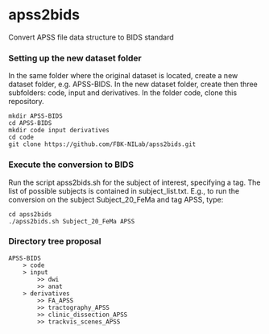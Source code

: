 # apss2bids
Convert APSS file data structure to BIDS standard

### Setting up the new dataset folder
In the same folder where the original dataset is located, create a new dataset 
folder, e.g. APSS-BIDS. In the new dataset folder, create then three subfolders:
code, input and derivatives. In the folder code, clone this repository.
```
mkdir APSS-BIDS
cd APSS-BIDS
mkdir code input derivatives
cd code
git clone https://github.com/FBK-NILab/apss2bids.git 
```

### Execute the conversion to BIDS
Run the script apss2bids.sh for the subject of interest, specifying a tag. The list
of possible subjects is contained in subject_list.txt. E.g., to run the conversion
on the subject Subject_20_FeMa and tag APSS, type:
```
cd apss2bids
./apss2bids.sh Subject_20_FeMa APSS
```

### Directory tree proposal
```
APSS-BIDS 
    > code
    > input 
        >> dwi
        >> anat
    > derivatives 
        >> FA_APSS
        >> tractography_APSS
        >> clinic_dissection_APSS
        >> trackvis_scenes_APSS
```
